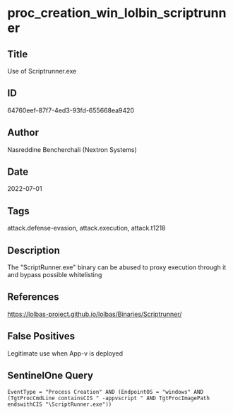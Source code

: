 # proc_creation_win_lolbin_scriptrunner

## Title
Use of Scriptrunner.exe

## ID
64760eef-87f7-4ed3-93fd-655668ea9420

## Author
Nasreddine Bencherchali (Nextron Systems)

## Date
2022-07-01

## Tags
attack.defense-evasion, attack.execution, attack.t1218

## Description
The "ScriptRunner.exe" binary can be abused to proxy execution through it and bypass possible whitelisting

## References
https://lolbas-project.github.io/lolbas/Binaries/Scriptrunner/

## False Positives
Legitimate use when App-v is deployed

## SentinelOne Query
```
EventType = "Process Creation" AND (EndpointOS = "windows" AND (TgtProcCmdLine containsCIS " -appvscript " AND TgtProcImagePath endswithCIS "\ScriptRunner.exe"))

```